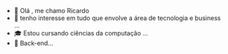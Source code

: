 - 👋 Olá , me chamo Ricardo 
- 👀 tenho interesse em tudo que envolve a área de tecnologia e business ...
- 🎓 Estou cursando ciências da computação ...
- 📱 Back-end...
